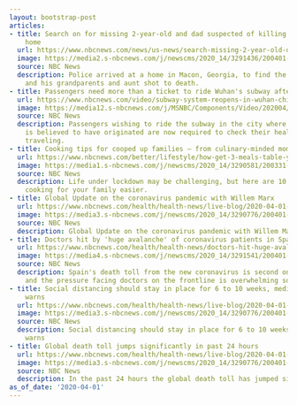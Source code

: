 ```yaml
---
layout: bootstrap-post
articles:
- title: Search on for missing 2-year-old and dad suspected of killing 3 in Georgia
    home
  url: https://www.nbcnews.com/news/us-news/search-missing-2-year-old-dad-suspected-killing-3-georgia-n1173806
  image: https://media2.s-nbcnews.com/j/newscms/2020_14/3291436/200401-caesar-crockett-cover-cs-739a_c2040b0d22a06bf0b9973307181b4df9.nbcnews-fp-1200-630.jpg
  source: NBC News
  description: Police arrived at a home in Macon, Georgia, to find the child missing
    and his grandparents and aunt shot to death.
- title: Passengers need more than a ticket to ride Wuhan's subway after COVID-19
  url: https://www.nbcnews.com/video/subway-system-reopens-in-wuhan-china-as-coronavirus-restrictions-ease-81483333742
  image: https://media12.s-nbcnews.com/j/MSNBC/Components/Video/202004/Subway.nbcnews-fp-1200-630.jpg
  source: NBC News
  description: Passengers wishing to ride the subway in the city where coronavirus
    is believed to have originated are now required to check their health status before
    traveling.
- title: Cooking tips for cooped up families — from culinary-minded moms
  url: https://www.nbcnews.com/better/lifestyle/how-get-3-meals-table-your-family-every-day-stay-ncna1173156
  image: https://media1.s-nbcnews.com/j/newscms/2020_14/3290581/200331-family-cooking-tips-al-1311_fed9c08d31641173d2be6fe5e953a863.nbcnews-fp-1200-630.jpg
  source: NBC News
  description: Life under lockdown may be challenging, but here are 10 ways to make
    cooking for your family easier.
- title: Global Update on the coronavirus pandemic with Willem Marx
  url: https://www.nbcnews.com/health/health-news/live-blog/2020-04-01-coronavirus-news-n1173686/ncrd1173846
  image: https://media3.s-nbcnews.com/j/newscms/2020_14/3290776/200401-coronavirus-live-blog-social-only_cd582e20a245e8b64a28fecf9009bff4.nbcnews-fp-1200-630.jpg
  source: NBC News
  description: Global Update on the coronavirus pandemic with Willem Marx
- title: Doctors hit by 'huge avalanche' of coronavirus patients in Spain
  url: https://www.nbcnews.com/health/health-news/doctors-hit-huge-avalanche-coronavirus-patients-spain-n1173711
  image: https://media4.s-nbcnews.com/j/newscms/2020_14/3291541/200401-spain-hospital-coronavirus-cs-850a_b5f4b89ce34c3e1e74d3d17be65a1283.nbcnews-fp-1200-630.jpg
  source: NBC News
  description: Spain's death toll from the new coronavirus is second only to Italy
    and the pressure facing doctors on the frontline is overwhelming some.
- title: Social distancing should stay in place for 6 to 10 weeks, medical expert
    warns
  url: https://www.nbcnews.com/health/health-news/live-blog/2020-04-01-coronavirus-news-n1173686/ncrd1173836
  image: https://media3.s-nbcnews.com/j/newscms/2020_14/3290776/200401-coronavirus-live-blog-social-only_cd582e20a245e8b64a28fecf9009bff4.nbcnews-fp-1200-630.jpg
  source: NBC News
  description: Social distancing should stay in place for 6 to 10 weeks, medical expert
    warns
- title: Global death toll jumps significantly in past 24 hours
  url: https://www.nbcnews.com/health/health-news/live-blog/2020-04-01-coronavirus-news-n1173686/ncrd1173821
  image: https://media3.s-nbcnews.com/j/newscms/2020_14/3290776/200401-coronavirus-live-blog-social-only_cd582e20a245e8b64a28fecf9009bff4.nbcnews-fp-1200-630.jpg
  source: NBC News
  description: In the past 24 hours the global death toll has jumped significantly.
as_of_date: '2020-04-01'
---
```


